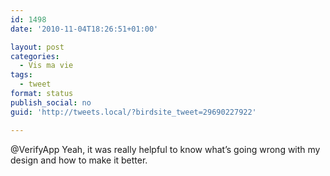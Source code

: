 ```yaml
---
id: 1498
date: '2010-11-04T18:26:51+01:00'

layout: post
categories:
  - Vis ma vie
tags:
  - tweet
format: status
publish_social: no
guid: 'http://tweets.local/?birdsite_tweet=29690227922'

---
```


@VerifyApp Yeah, it was really helpful to know what’s going wrong with my design and how to make it better.
